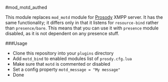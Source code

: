 #mod_motd_authed

This module replaces `mod_motd` module for [Prosody](http://prosody.im/) XMPP server. It has the same functionality; it differs only in that it listens for `resource-bind` rather than `presence/bare`. This means that you can use it with `presence` module disabled, as it is not dependent on any presence stuff.

###Usage

+ Clone this repository into your `plugins` directory
+ Add `motd_bind` to enabled modules list of `prosdy.cfg.lua`
+ Make sure that `motd` is commented or disabled
+ Set a config property `motd_message = "My message"`
+ Done
